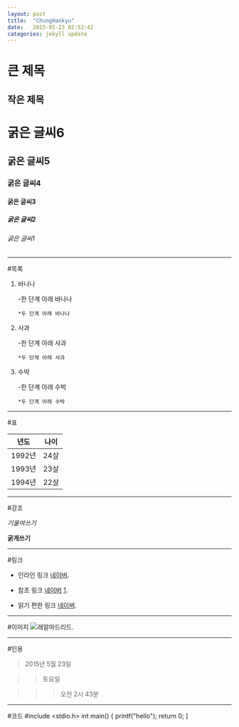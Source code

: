 ```yaml
---
layout: post
title:  "ChungHankyu"
date:   2015-05-23 02:52:42
categories: jekyll update
---
```


큰 제목
=

작은 제목
-

# 굵은 글씨6

## 굵은 글씨5

### 굵은 글씨4

#### 굵은 글씨3

##### 굵은 글씨2

###### 굵은 글씨1

---

#목록

1.  바나나

    -한 단계 아래 바나나

        *두 단계 아래 바나나

2.  사과

    -한 단계 아래 사과

        *두 단계 아래 사과

3. 수박

    -한 단계 아래 수박

       *두 단계 아래 수박

---

#표 
  
년도     | 나이
-------- | ---
1992년   | 24살
1993년   | 23살
1994년   | 22살

---

#강조

*기울여쓰기*

**굵게쓰기**

---

#링크

* 인라인 링크 [네이버](http://www.naver.com/).

* 참조 링크 [네이버] [1].

* 읽기 편한 링크 [네이버].

[1]: http://www.naver.com/
[네이버]: http://www.naver.com/

---

#이미지
![레알마드리드](http://cfile4.uf.tistory.com/image/192BBF3E4E836C6612E404).

---

#인용

> 2015년 5월 23일

>> 토요일

>>> 오전 2시 43분

---

#코드
    #include <stdio.h>
    int main()
    {
        printf("hello");
        return 0;
    ]
